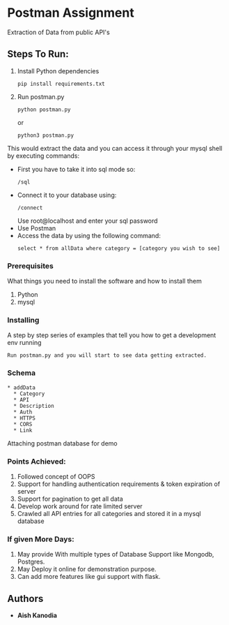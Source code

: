 # Postman Assignment

Extraction of Data from public API's

## Steps To Run:
1. Install Python dependencies
    ```
    pip install requirements.txt
    ```
2. Run postman.py
    ```
    python postman.py
    ```
    
    or 
    
    ```
    python3 postman.py
    ```
    

This would extract the data and you can access it through your mysql shell by executing commands:
- First you have to take it into sql mode so:
    ```
    /sql
    ```
- Connect it to your database using:
    ```
    /connect
    ```
    Use root@localhost and enter your sql password
- Use Postman
- Access the data by using the following command:
    ```
    select * from allData where category = [category you wish to see]
    ```
        
### Prerequisites

What things you need to install the software and how to install them

1. Python
2. mysql 

### Installing

A step by step series of examples that tell you how to get a development env running


```
Run postman.py and you will start to see data getting extracted.
```

### Schema

```
* addData
  * Category
  * API
  * Description
  * Auth
  * HTTPS
  * CORS
  * Link
```

Attaching postman database for demo

### Points Achieved:

1. Followed concept of OOPS
2. Support for handling authentication requirements & token expiration of server
3. Support for pagination to get all data
4. Develop work around for rate limited server
5. Crawled all API entries for all categories and stored it in a mysql database


### If given More Days:

1. May provide With multiple types of Database Support like Mongodb, Postgres.
2. May Deploy it online for demonstration purpose.
3. Can add more features like gui support with flask.


## Authors

* **Aish Kanodia** 
